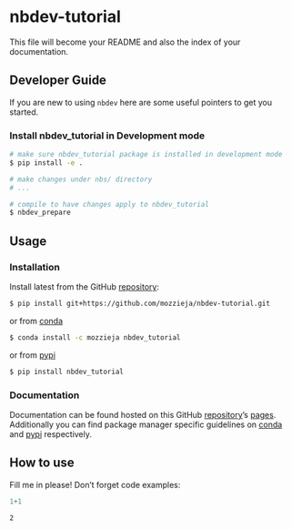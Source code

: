 # nbdev-tutorial


<!-- WARNING: THIS FILE WAS AUTOGENERATED! DO NOT EDIT! -->

This file will become your README and also the index of your
documentation.

## Developer Guide

If you are new to using `nbdev` here are some useful pointers to get you
started.

### Install nbdev_tutorial in Development mode

``` sh
# make sure nbdev_tutorial package is installed in development mode
$ pip install -e .

# make changes under nbs/ directory
# ...

# compile to have changes apply to nbdev_tutorial
$ nbdev_prepare
```

## Usage

### Installation

Install latest from the GitHub
[repository](https://github.com/mozzieja/nbdev-tutorial):

``` sh
$ pip install git+https://github.com/mozzieja/nbdev-tutorial.git
```

or from [conda](https://anaconda.org/mozzieja/nbdev-tutorial)

``` sh
$ conda install -c mozzieja nbdev_tutorial
```

or from [pypi](https://pypi.org/project/nbdev-tutorial/)

``` sh
$ pip install nbdev_tutorial
```

### Documentation

Documentation can be found hosted on this GitHub
[repository](https://github.com/mozzieja/nbdev-tutorial)’s
[pages](https://mozzieja.github.io/nbdev-tutorial/). Additionally you
can find package manager specific guidelines on
[conda](https://anaconda.org/mozzieja/nbdev-tutorial) and
[pypi](https://pypi.org/project/nbdev-tutorial/) respectively.

## How to use

Fill me in please! Don’t forget code examples:

``` python
1+1
```

    2
